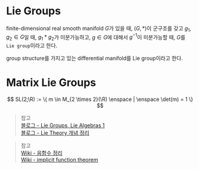 # Lie Groups
finite-dimensional real smooth manifold $G$가 있을 때, $(G,*)$이 군구조를 갖고 $g_1, g_2 \in G$일 때, $g_1 * g_2$가 미분가능하고, $g \in G$에 대해서 $g^{-1}$이 미분가능할 때, $G$를 `Lie group`이라고 한다.

group structure를 가지고 있는 differential manifold를 Lie group이라고 한다.

# Matrix Lie Groups

$$ SL(2;\R) := \{ m \in M_{2 \times 2}(\R) \enspace | \enspace \det(m) = 1 \} $$

> 참고  
> [블로그 - Lie Groups, Lie Algebras 1](https://elementary-physics.tistory.com/84)  
> [블로그 - Lie Theory 개념 정리](https://alida.tistory.com/9#)

> 참고  
> [Wiki - 음함수 정리](https://ko.wikipedia.org/wiki/%EC%9D%8C%ED%95%A8%EC%88%98_%EC%A0%95%EB%A6%AC)  
> [Wiki - implicit function theorem](https://en.wikipedia.org/wiki/Implicit_function_theorem)  